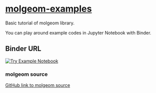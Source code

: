 <h1 align="left"><a href="https://mybinder.org/v2/gh/sio-salt/molgeom-examples/main?labpath=notebooks%2Ftutorial1.ipynb"> 
molgeom-examples</a></h1>
Basic tutorial of molgeom library.

You can play around example codes in Jupyter Notebook with Binder.

## Binder URL
[![Try Example Notebook](https://mybinder.org/badge_logo.svg)](https://mybinder.org/v2/gh/sio-salt/molgeom-examples/main?labpath=notebooks%2Ftutorial1.ipynb)

### molgeom source
[GitHub link to molgeom source](https://github.com/sio-salt/molgeom/tree/main)

